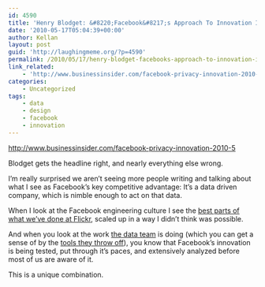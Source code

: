 ```yaml
---
id: 4590
title: 'Henry Blodget: &#8220;Facebook&#8217;s Approach To Innovation Is The Secret To Its Success&#8221;'
date: '2010-05-17T05:04:39+00:00'
author: Kellan
layout: post
guid: 'http://laughingmeme.org/?p=4590'
permalink: /2010/05/17/henry-blodget-facebooks-approach-to-innovation-is-the-secret-to-its-success/
link_related:
    - 'http://www.businessinsider.com/facebook-privacy-innovation-2010-5'
categories:
    - Uncategorized
tags:
    - data
    - design
    - facebook
    - innovation
---
```


<http://www.businessinsider.com/facebook-privacy-innovation-2010-5>

Blodget gets the headline right, and nearly everything else wrong.

I’m really surprised we aren’t seeing more people writing and talking about what I see as Facebook’s key competitive advantage: It’s a data driven company, which is nimble enough to act on that data.

When I look at the Facebook engineering culture I see the [best parts of what we’ve done at Flickr](http://www.slideshare.net/jallspaw/10-deploys-per-day-dev-and-ops-cooperation-at-flickr), scaled up in a way I didn’t think was possible.

And when you look at the work [the data team](http://www.facebook.com/data) is doing (which you can get a sense of by the [tools they throw off](http://www.facebook.com/pages/Hive/43928506208)), you know that Facebook’s innovation is being tested, put through it’s paces, and extensively analyzed before most of us are aware of it.

This is a unique combination.